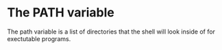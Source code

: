 # The PATH variable
The path variable is a list of directories that the shell will look inside of for exectutable programs. 